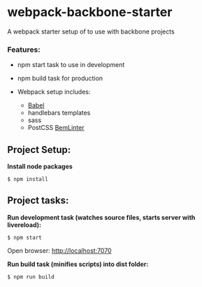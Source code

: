 # webpack-backbone-starter
A webpack starter setup of to use with backbone projects

### Features:
  - npm start task to use in development
  - npm build task for production

  - Webpack setup includes:
    - [Babel](https://babeljs.io/)
    - handlebars templates
    - sass
    - PostCSS [BemLinter](https://github.com/postcss/postcss-bem-linter)

## Project Setup:

**Install node packages**
```shell
$ npm install
```

## Project tasks:

**Run development task (watches source files, starts server with livereload):**

```shell
$ npm start
```
Open browser:  [http://localhost:7070](http://localhost:7070)

**Run build task (minifies scripts) into dist folder:**

```shell
$ npm run build
```
